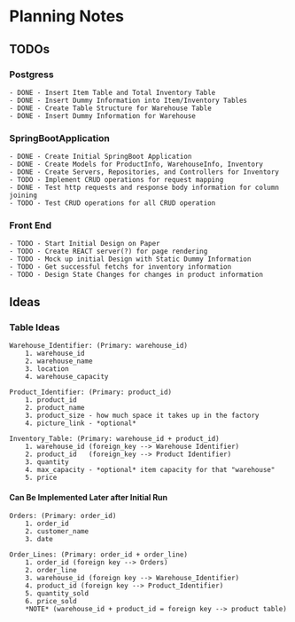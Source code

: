 # Planning Notes
## TODOs

### Postgress
    - DONE - Insert Item Table and Total Inventory Table
    - DONE - Insert Dummy Information into Item/Inventory Tables
    - DONE - Create Table Structure for Warehouse Table
    - DONE - Insert Dummy Information for Warehouse

### SpringBootApplication
    - DONE - Create Initial SpringBoot Application
    - DONE - Create Models for ProductInfo, WarehouseInfo, Inventory
    - DONE - Create Servers, Repositories, and Controllers for Inventory
    - TODO - Implement CRUD operations for request mapping
    - DONE - Test http requests and response body information for column joining
    - TODO - Test CRUD operations for all CRUD operation
    
### Front End
    - TODO - Start Initial Design on Paper
    - TODO - Create REACT server(?) for page rendering
    - TODO - Mock up initial Design with Static Dummy Information
    - TODO - Get successful fetchs for inventory information
    - TODO - Design State Changes for changes in product information


## Ideas

### Table Ideas
    Warehouse_Identifier: (Primary: warehouse_id)
        1. warehouse_id
        2. warehouse_name
        3. location
        4. warehouse_capacity

    Product_Identifier: (Primary: product_id)
        1. product_id
        2. product_name
        3. product_size - how much space it takes up in the factory
        4. picture_link - *optional*

    Inventory_Table: (Primary: warehouse_id + product_id)
        1. warehouse_id (foreign_key --> Warehouse Identifier)   
        2. product_id   (foreign_key --> Product Identifier)
        3. quantity
        4. max_capacity - *optional* item capacity for that "warehouse"
        5. price

#### Can Be Implemented Later after Initial Run
    Orders: (Primary: order_id)
        1. order_id
        2. customer_name
        3. date

    Order_Lines: (Primary: order_id + order_line)
        1. order_id (foreign key --> Orders)
        2. order_line
        3. warehouse_id (foreign key --> Warehouse_Identifier)
        4. product_id (foreign key --> Product_Identifier)
        5. quantity_sold
        6. price_sold
        *NOTE* (warehouse_id + product_id = foreign key --> product table)

